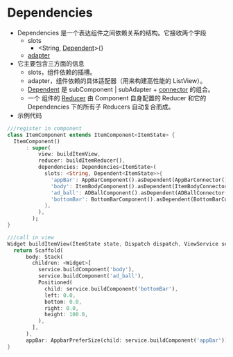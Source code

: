 # Dependencies

-   Dependencies 是一个表达组件之间依赖关系的结构。它接收两个字段
    -   slots
        -   <String, [Dependent](dependent-cn.md)>{}
    -   [adapter](adapter-cn.md)
-   它主要包含三方面的信息
    -   slots，组件依赖的插槽。
    -   adapter，组件依赖的具体适配器（用来构建高性能的 ListView）。
    -   [Dependent](dependent-cn.md) 是 subComponent | subAdapter + [connector](connector-cn.md) 的组合。
    -   一个 组件的 [Reducer](reducer-cn.md) 由 Component 自身配置的 Reducer 和它的 Dependencies 下的所有子 Reducers 自动复合而成。
-   示例代码

```dart
///register in component
class ItemComponent extends ItemComponent<ItemState> {
  ItemComponent()
      : super(
          view: buildItemView,
          reducer: buildItemReducer(),
          dependencies: Dependencies<ItemState>(
            slots: <String, Dependent<ItemState>>{
              'appBar': AppBarComponent().asDependent(AppBarConnector()),
              'body': ItemBodyComponent().asDependent(ItemBodyConnector()),
              'ad_ball': ADBallComponent().asDependent(ADBallConnector()),
              'bottomBar': BottomBarComponent().asDependent(BottomBarConnector()),
            },
          ),
        );
}

///call in view
Widget buildItemView(ItemState state, Dispatch dispatch, ViewService service) {
  return Scaffold(
      body: Stack(
        children: <Widget>[
          service.buildComponent('body'),
          service.buildComponent('ad_ball'),
          Positioned(
            child: service.buildComponent('bottomBar'),
            left: 0.0,
            bottom: 0.0,
            right: 0.0,
            height: 100.0,
          ),
        ],
      ),
      appBar: AppbarPreferSize(child: service.buildComponent('appBar')));
}
```
